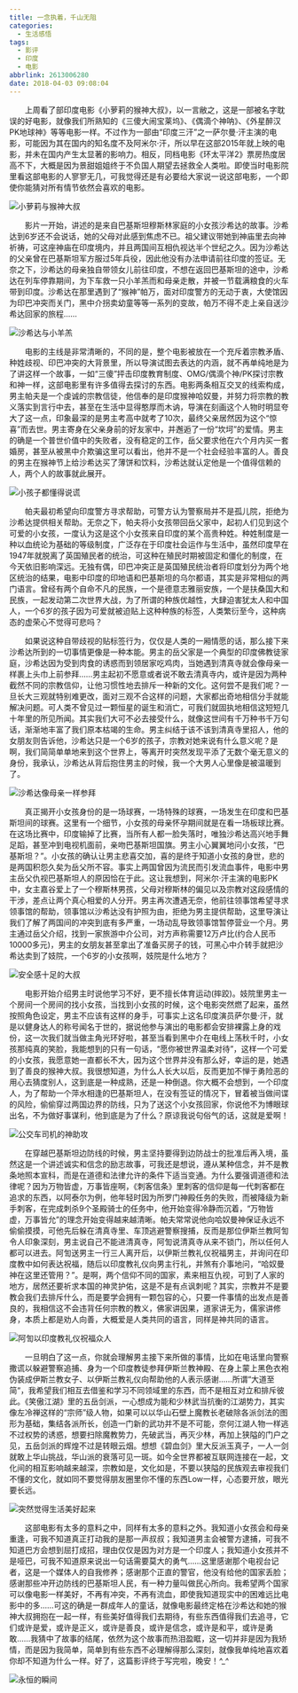 ```yaml
---
title: 一念执着，千山无阻
categories:
  - 生活感悟
tags:
  - 影评
  - 印度
  - 电影
abbrlink: 2613006280
date: 2018-04-03 09:08:04
---
```

&emsp;&emsp;上周看了部印度电影《小萝莉的猴神大叔》，以一言敝之，这是一部被名字耽误的好电影，就像我们所熟知的《三傻大闹宝莱坞》、《偶滴个神呐》、《外星醉汉PK地球神》等等电影一样。不过作为一部由“印度三汗”之一萨尔曼·汗主演的电影，可能因为其在国内的知名度不及阿米尔·汗，所以早在这部2015年就上映的电影，并未在国内产生太显著的影响力。相反，同档电影《环太平洋2》票房热度居高不下，大概是因为景甜姐姐终于不负国人期望去拯救全人类啦。即使当时电影院里看这部电影的人寥寥无几，可我觉得还是有必要给大家说一说这部电影，一个即使你能猜对所有情节依然会喜欢的电影。

![小萝莉与猴神大叔](http://7wy477.com1.z0.glb.clouddn.com/p2311758198.jpg)

&emsp;&emsp;影片一开始，讲述的是来自巴基斯坦穆斯林家庭的小女孩沙希达的故事。沙希达到6岁还不会说话，她的父母对此感到焦虑不已。祖父建议带她到神庙里去向神祈祷，可这座神庙在印度境内，并且两国间互相仇视达半个世纪之久。因为沙希达的父亲曾在巴基斯坦军方服过5年兵役，因此他没有办法申请前往印度的签证。无奈之下，沙希达的母亲独自带领女儿前往印度，不想在返回巴基斯坦的途中，沙希达在列车停靠期间，为下车救一只小羊羔而和母亲走散，并被一节载满粮食的火车带到印度。沙希达在那里遇到了“猴神”帕万，面对印度警方的无动于衷，大使馆因为印巴冲突而关门，黑中介拐卖幼童等等一系列的变故，帕万不得不走上亲自送沙希达回家的旅程……

![沙希达与小羊羔](http://7wy477.com1.z0.glb.clouddn.com/p2322605677.jpg)

&emsp;&emsp;电影的主线是非常清晰的，不同的是，整个电影被放在一个充斥着宗教矛盾、种姓歧视、印巴冲突的大背景里，所以导演试图去表达的内涵，就不再单纯地是为了讲这样一个故事，一如“三傻”抨击印度教育制度、OMG/偶滴个神/PK探讨宗教和神一样，这部电影里有许多值得去探讨的东西。电影两条相互交叉的线索构成，男主帕夫是一个虔诚的宗教信徒，他信奉的是印度猴神哈奴曼，并努力将宗教的教义落实到言行中去，甚至在生活中显得憨厚而木讷，导演在刻画这个人物时明显夸大了这一点，印象最深的是男主考高中就考了10次，最终父亲居然因为这个“惊喜”而去世。男主寄身在父亲身前的好友家中，并邂逅了一份“坎坷”的爱情。男主的确是一个普世价值中的失败者，没有稳定的工作，岳父要求他在六个月内买一套婚房，甚至从被黑中介欺骗这里可以看出，他并不是一个社会经验丰富的人。善良的男主在猴神节上给沙希达买了薄饼和饮料，沙希达就认定他是一个值得信赖的人，两个人的故事就此展开。

![小孩子都懂得说谎](http://7wy477.com1.z0.glb.clouddn.com/p2319317555.jpg)

&emsp;&emsp;帕夫最初希望向印度警方寻求帮助，可警方认为警察局并不是孤儿院，拒绝为沙希达提供相关帮助。无奈之下，帕夫将小女孩带回岳父家中，起初人们见到这个可爱的小女孩，一度认为这是这个小女孩来自印度的某个高贵种姓。种姓制度是一种以血统论为基础的等级制度，广泛存在于印度社会运作与生活中，虽然印度早在1947年就脱离了英国殖民者的统治，可这种在殖民时期被固定和僵化的制度，在今天依旧影响深远。无独有偶，印巴冲突正是英国殖民统治者将印度划分为两个地区统治的结果，电影中印度的印地语和巴基斯坦的乌尔都语，其实是非常相似的两门语言。曾经有两个自命不凡的民族，一个是德意志雅丽安族，一个是扶桑国大和民族，一起发动第二次世界大战，为了所谓的种族优越性，大肆迫害犹太人和中国人，一个6岁的孩子因为可爱就被迫贴上这种种族的标签，人类繁衍至今，这种病态的虚荣心不觉得可悲吗？

&emsp;&emsp;如果说这种自带歧视的贴标签行为，仅仅是人类的一厢情愿的话，那么接下来沙希达所到的一切事情更像是一种本能。男主的岳父家是一个典型的印度佛教徒家庭，沙希达因为受到肉食的诱惑而到领居家吃鸡肉，当她遇到清真寺就会像母亲一样裹上头巾上前参拜……男主起初不愿意或者说不敢去清真寺内，或许是因为两种截然不同的宗教信仰，让他习惯性地去排斥一种新的文化。这何尝不是我们呢？一旦长大三观就特别难更改，面对三观不合这样的问题，大家都出奇地相信分手就能解决问题。可人类不曾见过一颗恒星的诞生和消亡，可我们就固执地相信这短短几十年里的所见所闻。其实我们大可不必去接受什么，就像这世间有千万种书千万句话，渐渐地丰富了我们原本枯竭的生命。男主纠结于该不该到清真寺里招人，他的女朋友则告诉他，沙希达只是一个6岁的孩子，宗教对她来说有什么意义呢？是啊，我们简简单单地来到这个世界上，等离开时突然发现平添了无数个毫无意义的身份，我承认，沙希达从背后抱住男主的时候，我一个大男人心里像是被温暖到了。

![沙希达像母亲一样参拜](http://7wy477.com1.z0.glb.clouddn.com/p2273740173.jpg)

&emsp;&emsp;真正揭开小女孩身份的是一场球赛，一场特殊的球赛，一场发生在印度和巴基斯坦间的球赛。这里有一个细节，小女孩的母亲怀孕期间就是在看一场板球比赛。在这场比赛中，印度输掉了比赛，当所有人都一脸失落时，唯独沙希达高兴地手舞足蹈，甚至冲到电视机面前，亲吻巴基斯坦国旗。男主小心翼翼地问小女孩，“巴基斯坦？”。小女孩的确认让男主悲喜交加，喜的是终于知道小女孩的身世，悲的是两国积怨久矣为岳父所不容。事实上两国曾因为流民而引发流血事件，电影中男主岳父仇视巴基斯坦人的原因恰在于此。这让我想到，阿米尔·汗主演的电影PK中，女主嘉谷爱上了一个穆斯林男孩，父母对穆斯林的偏见以及宗教对这段感情的干涉，差点让两个真心相爱的人分开。男主再次遭遇无奈，他前往领事馆希望寻求领事馆的帮助，领事馆以沙希达没有护照为由，拒绝为男主提供帮助，这里导演让我们了解了两国间的冲突到底有多严重，一场动乱导致领事馆暂停营业一个月。男主通过岳父介绍，找到一家旅游中介公司，对方声称需要12万卢比(约合人民币10000多元)，男主的女朋友甚至拿出了准备买房子的钱，可黑心中介转手就把沙希达卖到了妓院，一个6岁的小女孩啊，妓院是什么地方？

![安全感十足的大叔](http://7wy477.com1.z0.glb.clouddn.com/p2284899606.png)

&emsp;&emsp;电影开始介绍男主时说他学习不好，更不擅长体育运动(摔跤)。妓院里男主一个房间一个房间的找小女孩，当找到小女孩的时候，这个电影突然燃了起来，虽然按照角色设定，男主不应该有这样的身手，可事实上这名印度演员萨尔曼·汗，就是以健身达人的称号闻名于世的，据说他参与演出的电影都会安排裸露上身的戏份，这一次我们就当做主角光环好啦，甚至当看到黑中介在电线上荡秋千时，小女孩那纯真的笑脸，我能想到的只有一句话，“愿你被世界温柔对待”，这样一个可爱的小女孩，我愿意她一直都长不大，因为这个世界并没有那么好，幸运的是，她遇到了善良的猴神大叔。我很想知道，为什么人长大以后，反而更加不惮于勇险恶的用心去猜度别人，这到底是一种成熟，还是一种倒退。你大概不会想到，一个印度人，为了帮助一个萍水相逢的巴基斯坦人，在没有签证的情况下，冒着被当做间谍的风险，偷偷穿过两国边界的防线，只为了送这个小女孩回家，你说他不为博眼球出名，不为做好事谋利，他到底是为了什么？原谅我说句俗气的话，这就是爱啊！

![公交车司机的神助攻](http://7wy477.com1.z0.glb.clouddn.com/p2513104611.jpg)

&emsp;&emsp;在穿越巴基斯坦边防线的时候，男主坚持要得到边防战士的批准后再入境，虽然这是一个讲述诚实和信念的励志故事，可我还是想说，遵从某种信念，并不是教条地照本宣科，而是在道德和法律允许的条件下适当变通。为什么要强调道德和法律呢？因为万物皆虚，万事皆座啊，《刺客信条》里刺客的信仰是每一代刺客都在追求的东西，以阿泰尔为例，他年轻时因为所罗门神殿任务的失败，而被降级为新手刺客，在完成刺杀9个圣殿骑士的任务中，他开始变得冷静而沉着，“万物皆虚，万事皆允”的理念开始变得越来越清晰。帕夫常常说他向哈奴曼神保证永远不偷偷摸摸，可他先后躲在清真寺里、车顶逃避警察搜捕，反而是那位伊斯兰教阿訇令人印象深刻，男主说自己不能进清真寺，阿訇说清真寺从来不锁门，所以任何人都可以进去。阿訇送男主一行三人离开后，以伊斯兰教礼仪祝福男主，并询问在印度教中如何表达祝福，随后以印度教礼仪向男主行礼，并煞有介事地问，“哈奴曼神在这里还管用？”。是啊，两个信仰不同的国家，素来相互仇视，可到了人家的地方，居然还要祈求本国的神灵护佑，这是不是有点讽刺呢？其实，宗教并不是要教会我们去排斥什么，而是要学会拥有一颗包容的心，只要一件事情的出发点是善良的，我相信这不会违背任何宗教的教义，佛家讲因果，道家讲无为，儒家讲修身，本质上都是劝人向善，大概爱是人类共同的语言，同样是神共同的语言。

![阿訇以印度教礼仪祝福众人](http://7wy477.com1.z0.glb.clouddn.com/p2513104142.jpg)

&emsp;&emsp;一旦明白了这一点，你就会理解男主接下来所做的事情，比如在电话里向警察撒谎以躲避警察追捕、身为一个印度教徒参拜伊斯兰教神殿、在身上蒙上黑色衣袍伪装成伊斯兰教女子、以伊斯兰教礼仪向帮助他的人表示感谢……所谓“大道至简“，我希望我们相互去借鉴和学习不同领域里的东西，而不是相互对立和排斥彼此。《笑傲江湖》里的五岳剑派，一心想成为能和少林武当抗衡的江湖势力，其实像左冷禅这样的“宗师”级人物，如果可以以华山石壁上魔教长老破除各派剑法的图形为基础，集结各派所长，创造一门新的武功并不是不可能，奈何江湖人物一样逃不过权势的诱惑，想要扫除魔教势力，先破武当，再灭少林，再加上狭隘的门户之见，五岳剑派的辉煌不过是转眼云烟。想想《碧血剑》里大反派玉真子，一人一剑就敢上华山挑战，华山派的衰落可见一斑。如今全世界都被互联网连接在一起，文化间的相互影响越来越深，宗教如是，文化如是，不要以狭隘的民族观去审视我们不懂的文化，就如同不要觉得朋友圈里你不懂的东西Low一样，心态要开放，眼光要长远。

![突然觉得生活美好起来](http://7wy477.com1.z0.glb.clouddn.com/p2504182255.jpg)

&emsp;&emsp;这部电影有太多的意料之中，同样有太多的意料之外。我知道小女孩会和母亲重逢，可我不知道真正打动我的是那一声叔叔；我知道男主会被警方逮捕，可我不知道巴方会想到屈打成招，理由仅仅是因为对方是一个印度人；我知道小女孩并不是哑巴，可我不知道原来说出一句话需要莫大的勇气……这里感谢那个电视台记者，这是一个媒体人的自我修养；感谢那个正直的警官，他没有给他的国家丢脸；感谢那些冲开边防线的巴基斯坦人民，有一种力量叫做民心所向。我希望两个国家可以像电影一样美好，不再有冲突，不再有流血，即使我知道现实中的困难远比电影中的多……可这的确是一群成年人的童话，就像电影最终定格在沙希达和她的猴神大叔拥抱在一起一样，有些美好值得我们去期待，有些东西值得我们去追寻，它们或许是爱，或许是正义，或许是善良，或许是信念，或许是和平，或许是勇敢……我猜中了故事的结尾，依然为这个故事而热泪盈眶，这一切并非是因为我矫情，而是因为我简单，简单到有些东西不必理解得那么深刻，就像我单纯地喜欢着你却不知道为什么一样。好了，这篇影评终于写完啦，晚安！*^_^*

![永恒的瞬间](http://7wy477.com1.z0.glb.clouddn.com/p2272195568.jpg)